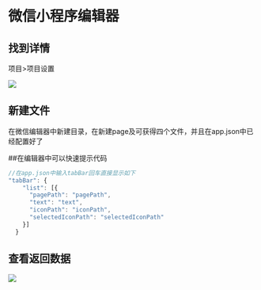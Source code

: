 # 微信小程序编辑器

## 找到详情

项目>项目设置

![](C:\Users\15996\Desktop\ImageGithubToMarkdown\2018-07-23_151338.png)



## 新建文件

在微信编辑器中新建目录，在新建page及可获得四个文件，并且在app.json中已经配置好了



##在编辑器中可以快速提示代码

```javascript
//在app.json中输入tabBar回车直接显示如下
"tabBar": {
    "list": [{
      "pagePath": "pagePath",
      "text": "text",
      "iconPath": "iconPath",
      "selectedIconPath": "selectedIconPath"
    }]
  }
```



## 查看返回数据

![](C:\Users\15996\Desktop\ImageGithubToMarkdown\2018-07-25_150156.png)